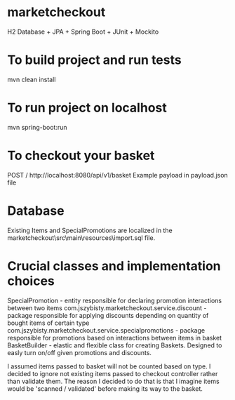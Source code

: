 # marketcheckout
H2 Database + JPA + Spring Boot + JUnit + Mockito

# To build project and run tests

mvn clean install

# To run project on localhost

mvn spring-boot:run

# To checkout your basket

POST / http://localhost:8080/api/v1/basket
Example payload in payload.json file

# Database
Existing Items and SpecialPromotions are localized in the marketcheckout\src\main\resources\import.sql file.

# Crucial classes and implementation choices

SpecialPromotion - entity responsible for declaring promotion interactions between two items
com.jszybisty.marketcheckout.service.discount - package responsible for applying discounts depending on quantity of bought items of certain type
com.jszybisty.marketcheckout.service.specialpromotions - package responsible for promotions based on interactions between items in basket 
BasketBuilder - elastic and flexible class for creating Baskets. Designed to easly turn on/off given promotions and discounts.

I assumed items passed to basket will not be counted based on type. I decided to ignore not existing items passed to checkout controller rather than validate them.
The reason I decided to do that is that I imagine items would be 'scanned / validated' before making its way to the basket.